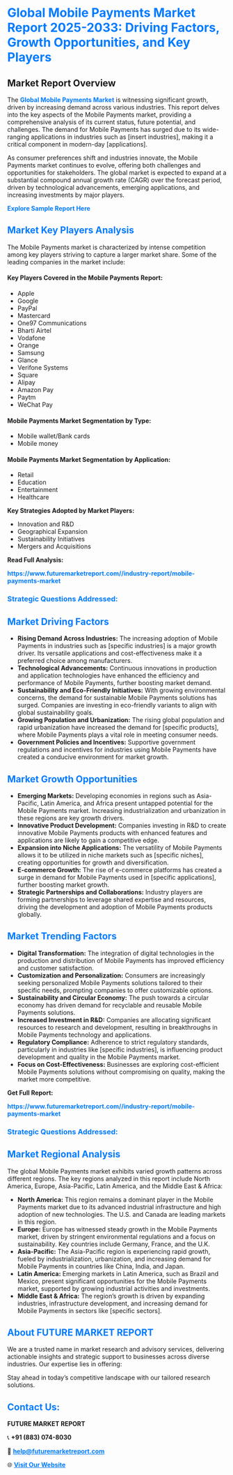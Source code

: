 <h1 style="color: #007BFF;">Global Mobile Payments Market Report 2025-2033: Driving Factors, Growth Opportunities, and Key Players</h1>

<section id="overview">
<h2>Market Report Overview</h2>
<p>The <a href="https://www.futuremarketreport.com//industry-report/mobile-payments-market" style="color: #007BFF; text-decoration: none;"><strong>Global Mobile Payments Market</strong></a> is witnessing significant growth, driven by increasing demand across various industries. This report delves into the key aspects of the Mobile Payments market, providing a comprehensive analysis of its current status, future potential, and challenges. The demand for Mobile Payments has surged due to its wide-ranging applications in industries such as [insert industries], making it a critical component in modern-day [applications].</p>
<p>As consumer preferences shift and industries innovate, the Mobile Payments market continues to evolve, offering both challenges and opportunities for stakeholders. The global market is expected to expand at a substantial compound annual growth rate (CAGR) over the forecast period, driven by technological advancements, emerging applications, and increasing investments by major players.</p>
</section>

<section id="overview">
<p><a href="https://www.futuremarketreport.com//request-sample/reportId=61428" style="color: #007BFF; text-decoration: none;"><strong>Explore Sample Report Here</strong></a></p>
</section>

<section id="key-players">
<h2 style="color: #007BFF;">Market Key Players Analysis</h2>
<p>The Mobile Payments market is characterized by intense competition among key players striving to capture a larger market share. Some of the leading companies in the market include:</p>
<h4>Key Players Covered in the Mobile Payments Report:</h4>
<ul><li>Apple</li><li>Google</li><li>PayPal</li><li>Mastercard</li><li>One97 Communications</li><li>Bharti Airtel</li><li>Vodafone</li><li>Orange</li><li>Samsung</li><li>Glance</li><li>Verifone Systems</li><li>Square</li><li>Alipay</li><li>Amazon Pay</li><li>Paytm</li><li>WeChat Pay</li></ul>
<h4>Mobile Payments Market Segmentation by Type:</h4>
<ul><li>Mobile wallet/Bank cards</li><li>Mobile money</li></ul>

<h4>Mobile Payments Market Segmentation by Application:</h4>
<ul><li>Retail</li><li>Education</li><li>Entertainment</li><li>Healthcare</li></ul>
<p><strong>Key Strategies Adopted by Market Players:</strong></p>
<ul>
<li>Innovation and R&D</li>
<li>Geographical Expansion</li>
<li>Sustainability Initiatives</li>
<li>Mergers and Acquisitions</li>
</ul>
</section>

<section>
<p><strong>Read Full Analysis: </strong></p><a href="https://www.futuremarketreport.com//industry-report/mobile-payments-market" style="color: #007BFF; text-decoration: none;"><strong>https://www.futuremarketreport.com//industry-report/mobile-payments-market</strong></a>
<h3 style="color: #007BFF;">Strategic Questions Addressed:</h3>
</section>

<section id="driving-factors">
<h2 style="color: #007BFF;">Market Driving Factors</h2>
<ul>
<li><strong>Rising Demand Across Industries:</strong> The increasing adoption of Mobile Payments in industries such as [specific industries] is a major growth driver. Its versatile applications and cost-effectiveness make it a preferred choice among manufacturers.</li>
<li><strong>Technological Advancements:</strong> Continuous innovations in production and application technologies have enhanced the efficiency and performance of Mobile Payments, further boosting market demand.</li>
<li><strong>Sustainability and Eco-Friendly Initiatives:</strong> With growing environmental concerns, the demand for sustainable Mobile Payments solutions has surged. Companies are investing in eco-friendly variants to align with global sustainability goals.</li>
<li><strong>Growing Population and Urbanization:</strong> The rising global population and rapid urbanization have increased the demand for [specific products], where Mobile Payments plays a vital role in meeting consumer needs.</li>
<li><strong>Government Policies and Incentives:</strong> Supportive government regulations and incentives for industries using Mobile Payments have created a conducive environment for market growth.</li>
</ul>
</section>

<section id="growth-opportunities">
<h2 style="color: #007BFF;">Market Growth Opportunities</h2>
<ul>
<li><strong>Emerging Markets:</strong> Developing economies in regions such as Asia-Pacific, Latin America, and Africa present untapped potential for the Mobile Payments market. Increasing industrialization and urbanization in these regions are key growth drivers.</li>
<li><strong>Innovative Product Development:</strong> Companies investing in R&D to create innovative Mobile Payments products with enhanced features and applications are likely to gain a competitive edge.</li>
<li><strong>Expansion into Niche Applications:</strong> The versatility of Mobile Payments allows it to be utilized in niche markets such as [specific niches], creating opportunities for growth and diversification.</li>
<li><strong>E-commerce Growth:</strong> The rise of e-commerce platforms has created a surge in demand for Mobile Payments used in [specific applications], further boosting market growth.</li>
<li><strong>Strategic Partnerships and Collaborations:</strong> Industry players are forming partnerships to leverage shared expertise and resources, driving the development and adoption of Mobile Payments products globally.</li>
</ul>
</section>

<section id="trending-factors">
<h2 style="color: #007BFF;">Market Trending Factors</h2>
<ul>
<li><strong>Digital Transformation:</strong> The integration of digital technologies in the production and distribution of Mobile Payments has improved efficiency and customer satisfaction.</li>
<li><strong>Customization and Personalization:</strong> Consumers are increasingly seeking personalized Mobile Payments solutions tailored to their specific needs, prompting companies to offer customizable options.</li>
<li><strong>Sustainability and Circular Economy:</strong> The push towards a circular economy has driven demand for recyclable and reusable Mobile Payments solutions.</li>
<li><strong>Increased Investment in R&D:</strong> Companies are allocating significant resources to research and development, resulting in breakthroughs in Mobile Payments technology and applications.</li>
<li><strong>Regulatory Compliance:</strong> Adherence to strict regulatory standards, particularly in industries like [specific industries], is influencing product development and quality in the Mobile Payments market.</li>
<li><strong>Focus on Cost-Effectiveness:</strong> Businesses are exploring cost-efficient Mobile Payments solutions without compromising on quality, making the market more competitive.</li>
</ul>
</section>

<section>
<p><strong>Get Full Report: </strong></p><a href="https://www.futuremarketreport.com//industry-report/mobile-payments-market" style="color: #007BFF; text-decoration: none;"><strong>https://www.futuremarketreport.com//industry-report/mobile-payments-market</strong></a>
<h3 style="color: #007BFF;">Strategic Questions Addressed:</h3>
</section>


<section id="regional-analysis">
<h2 style="color: #007BFF;">Market Regional Analysis</h2>
<p>The global Mobile Payments market exhibits varied growth patterns across different regions. The key regions analyzed in this report include North America, Europe, Asia-Pacific, Latin America, and the Middle East & Africa:</p>
<ul>
<li><strong>North America:</strong> This region remains a dominant player in the Mobile Payments market due to its advanced industrial infrastructure and high adoption of new technologies. The U.S. and Canada are leading markets in this region.</li>
<li><strong>Europe:</strong> Europe has witnessed steady growth in the Mobile Payments market, driven by stringent environmental regulations and a focus on sustainability. Key countries include Germany, France, and the U.K.</li>
<li><strong>Asia-Pacific:</strong> The Asia-Pacific region is experiencing rapid growth, fueled by industrialization, urbanization, and increasing demand for Mobile Payments in countries like China, India, and Japan.</li>
<li><strong>Latin America:</strong> Emerging markets in Latin America, such as Brazil and Mexico, present significant opportunities for the Mobile Payments market, supported by growing industrial activities and investments.</li>
<li><strong>Middle East & Africa:</strong> The region’s growth is driven by expanding industries, infrastructure development, and increasing demand for Mobile Payments in sectors like [specific sectors].</li>
</ul>
</section>

<footer>
<h2 style="color: #007BFF;">About FUTURE MARKET REPORT</h2>
<p>We are a trusted name in market research and advisory services, delivering actionable insights and strategic support to businesses across diverse industries. Our expertise lies in offering:</p>

<p>Stay ahead in today’s competitive landscape with our tailored research solutions.</p>

<h2 style="color: #007BFF;">Contact Us:</h2>
<p><strong>FUTURE MARKET REPORT</strong></p>
<p>📞 <strong>+91 (883) 074-8030</strong></p>
<p>📧 <strong><a href="mailto:help@futuremarketreport.com" style="color: #007BFF;">help@futuremarketreport.com</a></strong></p>
<p>🌐 <strong><a href="https://www.futuremarketreport.com/" style="color: #007BFF;">Visit Our Website</a></strong></p>
</footer>